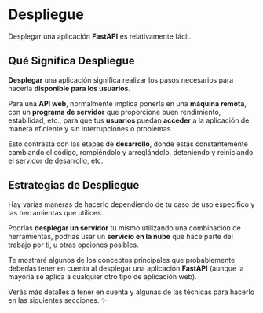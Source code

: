 # Despliegue

Desplegar una aplicación **FastAPI** es relativamente fácil.

## Qué Significa Despliegue

**Desplegar** una aplicación significa realizar los pasos necesarios para hacerla **disponible para los usuarios**.

Para una **API web**, normalmente implica ponerla en una **máquina remota**, con un **programa de servidor** que proporcione buen rendimiento, estabilidad, etc., para que tus **usuarios** puedan **acceder** a la aplicación de manera eficiente y sin interrupciones o problemas.

Esto contrasta con las etapas de **desarrollo**, donde estás constantemente cambiando el código, rompiéndolo y arreglándolo, deteniendo y reiniciando el servidor de desarrollo, etc.

## Estrategias de Despliegue

Hay varias maneras de hacerlo dependiendo de tu caso de uso específico y las herramientas que utilices.

Podrías **desplegar un servidor** tú mismo utilizando una combinación de herramientas, podrías usar un **servicio en la nube** que hace parte del trabajo por ti, u otras opciones posibles.

Te mostraré algunos de los conceptos principales que probablemente deberías tener en cuenta al desplegar una aplicación **FastAPI** (aunque la mayoría se aplica a cualquier otro tipo de aplicación web).

Verás más detalles a tener en cuenta y algunas de las técnicas para hacerlo en las siguientes secciones. ✨

